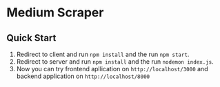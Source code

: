# Medium Scraper

## Quick Start
1. Redirect to client and run `npm install` and the run `npm start`.
2. Redirect to server and run `npm install` and the run `nodemon index.js`.
2. Now you can try frontend apllication on `http://localhost/3000` and backend application on `http://localhost/8000`
